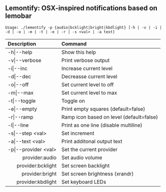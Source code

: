 ## Lemontify: OSX-inspired notifications based on lemobar

`Usage: ./lemontify -p {audio|bcklight|bright|kbdlight} [-h | -v | -i | -d | -o | -m | -t | -e | -r | -s <val> | -a text]`

| Description			| Command   |
|:--------------------- |:----------|
|-h\|--help				|Show this help|
|-v\|--verbose			|Print verbose output|
|-i\|--inc				|Increase current level|
|-d\|--dec				|Decreasse current level|
|-o\|--off				|Set current level to off|
|-m\|--max				|Set current level to max|
|-t\|--toggle			|Toggle on|off (if applicable)|
|-e\|--empty			|Print empty squares (default=false)|
|-r\|--ramp				|Ramp icon based on level (default=false)|
|-l\|--line				|Print as one line (disable multiline)|
|-s\|--step \<val\>		|Set increment|decrement step|
|-a\|--text \<val\>		|Print additonal output text|
|-p\|--provider \<val\>	|Set the current provider
|<div style="text-align: right">provider:audio</div>	|Set audio volume|
|<div style="text-align: right">provider:bcklight</div>	|Set screen backlight|
|<div style="text-align: right">provider:bright</div>	|Set screen brightness (xrandr)|
|<div style="text-align: right">provider:kbdlight</div>	|Set keyboard LEDs|
